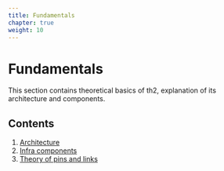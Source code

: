 ```yaml
---
title: Fundamentals
chapter: true
weight: 10
---
```



# Fundamentals

This section contains theoretical basics of th2, explanation of its architecture and components.

<!--more-->

## Contents
1. [Architecture](fundamentals/architecture)
2. [Infra components](fundamentals/infra-components)
3. [Theory of pins and links](fundamentals/pins-and-links)
